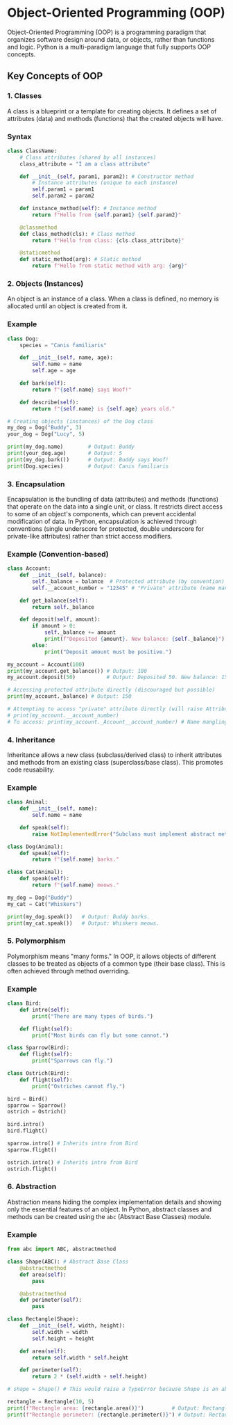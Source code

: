# Object-Oriented Programming (OOP)

Object-Oriented Programming (OOP) is a programming paradigm that organizes software design around data, or objects, rather than functions and logic. Python is a multi-paradigm language that fully supports OOP concepts.

## Key Concepts of OOP

### 1. Classes

A class is a blueprint or a template for creating objects. It defines a set of attributes (data) and methods (functions) that the created objects will have.

### Syntax

```python
class ClassName:
    # Class attributes (shared by all instances)
    class_attribute = "I am a class attribute"

    def __init__(self, param1, param2): # Constructor method
        # Instance attributes (unique to each instance)
        self.param1 = param1
        self.param2 = param2

    def instance_method(self): # Instance method
        return f"Hello from {self.param1} {self.param2}"

    @classmethod
    def class_method(cls): # Class method
        return f"Hello from class: {cls.class_attribute}"

    @staticmethod
    def static_method(arg): # Static method
        return f"Hello from static method with arg: {arg}"
```

### 2. Objects (Instances)

An object is an instance of a class. When a class is defined, no memory is allocated until an object is created from it.

### Example

```python
class Dog:
    species = "Canis familiaris"

    def __init__(self, name, age):
        self.name = name
        self.age = age

    def bark(self):
        return f"{self.name} says Woof!"

    def describe(self):
        return f"{self.name} is {self.age} years old."

# Creating objects (instances) of the Dog class
my_dog = Dog("Buddy", 3)
your_dog = Dog("Lucy", 5)

print(my_dog.name)        # Output: Buddy
print(your_dog.age)       # Output: 5
print(my_dog.bark())      # Output: Buddy says Woof!
print(Dog.species)        # Output: Canis familiaris
```

### 3. Encapsulation

Encapsulation is the bundling of data (attributes) and methods (functions) that operate on the data into a single unit, or class. It restricts direct access to some of an object's components, which can prevent accidental modification of data. In Python, encapsulation is achieved through conventions (single underscore for protected, double underscore for private-like attributes) rather than strict access modifiers.

### Example (Convention-based)

```python
class Account:
    def __init__(self, balance):
        self._balance = balance  # Protected attribute (by convention)
        self.__account_number = "12345" # "Private" attribute (name mangling)

    def get_balance(self):
        return self._balance

    def deposit(self, amount):
        if amount > 0:
            self._balance += amount
            print(f"Deposited {amount}. New balance: {self._balance}")
        else:
            print("Deposit amount must be positive.")

my_account = Account(100)
print(my_account.get_balance()) # Output: 100
my_account.deposit(50)          # Output: Deposited 50. New balance: 150

# Accessing protected attribute directly (discouraged but possible)
print(my_account._balance) # Output: 150

# Attempting to access "private" attribute directly (will raise AttributeError)
# print(my_account.__account_number)
# To access: print(my_account._Account__account_number) # Name mangling
```

### 4. Inheritance

Inheritance allows a new class (subclass/derived class) to inherit attributes and methods from an existing class (superclass/base class). This promotes code reusability.

### Example

```python
class Animal:
    def __init__(self, name):
        self.name = name

    def speak(self):
        raise NotImplementedError("Subclass must implement abstract method")

class Dog(Animal):
    def speak(self):
        return f"{self.name} barks."

class Cat(Animal):
    def speak(self):
        return f"{self.name} meows."

my_dog = Dog("Buddy")
my_cat = Cat("Whiskers")

print(my_dog.speak())   # Output: Buddy barks.
print(my_cat.speak())   # Output: Whiskers meows.
```

### 5. Polymorphism

Polymorphism means "many forms." In OOP, it allows objects of different classes to be treated as objects of a common type (their base class). This is often achieved through method overriding.

### Example

```python
class Bird:
    def intro(self):
        print("There are many types of birds.")

    def flight(self):
        print("Most birds can fly but some cannot.")

class Sparrow(Bird):
    def flight(self):
        print("Sparrows can fly.")

class Ostrich(Bird):
    def flight(self):
        print("Ostriches cannot fly.")

bird = Bird()
sparrow = Sparrow()
ostrich = Ostrich()

bird.intro()
bird.flight()

sparrow.intro() # Inherits intro from Bird
sparrow.flight()

ostrich.intro() # Inherits intro from Bird
ostrich.flight()
```

### 6. Abstraction

Abstraction means hiding the complex implementation details and showing only the essential features of an object. In Python, abstract classes and methods can be created using the `abc` (Abstract Base Classes) module.

### Example

```python
from abc import ABC, abstractmethod

class Shape(ABC): # Abstract Base Class
    @abstractmethod
    def area(self):
        pass

    @abstractmethod
    def perimeter(self):
        pass

class Rectangle(Shape):
    def __init__(self, width, height):
        self.width = width
        self.height = height

    def area(self):
        return self.width * self.height

    def perimeter(self):
        return 2 * (self.width + self.height)

# shape = Shape() # This would raise a TypeError because Shape is an abstract class

rectangle = Rectangle(10, 5)
print(f"Rectangle area: {rectangle.area()}")         # Output: Rectangle area: 50
print(f"Rectangle perimeter: {rectangle.perimeter()}") # Output: Rectangle perimeter: 30
```
